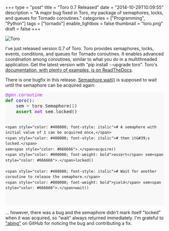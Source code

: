 +++
type = "post"
title = "Toro 0.7 Released"
date = "2014-10-29T10:09:55"
description = "A major bug fixed in Toro, my package of semaphores, locks, and queues for Tornado coroutines."
categories = ["Programming", "Python"]
tags = ["tornado"]
enable_lightbox = false
thumbnail = "toro.png"
draft = false
+++

<p><img style="display:block; margin-left:auto; margin-right:auto;" src="toro.png" alt="Toro" title="toro.png" border="0"   /></p>
<p>I've just released version 0.7 of Toro. Toro provides semaphores, locks, events, conditions, and queues for Tornado coroutines. It enables advanced coordination among coroutines, similar to what you do in a multithreaded application. Get the latest version with "pip install --upgrade toro". Toro's <a href="https://toro.readthedocs.org/">documentation, with plenty of examples, is on ReadTheDocs</a>.</p>
<p>There is one bugfix in this release. <a href="https://toro.readthedocs.org/en/stable/classes.html#toro.Semaphore.wait">Semaphore.wait()</a> is supposed to wait until the semaphore can be acquired again:</p>
<div class="codehilite" style="background: #f8f8f8"><pre style="line-height: 125%"><span style="color: #AA22FF">@gen.coroutine</span>
<span style="color: #008000; font-weight: bold">def</span> <span style="color: #0000FF">coro</span>():
    sem <span style="color: #666666">=</span> toro<span style="color: #666666">.</span>Semaphore(<span style="color: #666666">1</span>)
    <span style="color: #008000; font-weight: bold">assert</span> <span style="color: #AA22FF; font-weight: bold">not</span> sem<span style="color: #666666">.</span>locked()

    <span style="color: #408080; font-style: italic"># A semaphore with initial value of 1 can be acquired once,</span>
    <span style="color: #408080; font-style: italic"># then it&#39;s locked.</span>
    sem<span style="color: #666666">.</span>acquire()
    <span style="color: #008000; font-weight: bold">assert</span> sem<span style="color: #666666">.</span>locked()

    <span style="color: #408080; font-style: italic"># Wait for another coroutine to release the semaphore.</span>
    <span style="color: #008000; font-weight: bold">yield</span> sem<span style="color: #666666">.</span>wait()
</pre></div>


<p>... however, there was a bug and the semaphore didn't mark itself "locked" when it was acquired, so "wait" always returned immediately. I'm grateful to <a href="https://github.com/DanielBlack">"abing"</a> on GitHub for noticing the bug and contributing a fix.</p>
    